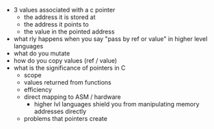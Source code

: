 - 3 values associated with a c pointer
    - the address it is stored at
    - the address it points to
    - the value in the pointed address
- what rly happens when you say "pass by ref or value" in higher level languages
- what do you mutate
- how do you copy values (ref / value)
- what is the significance of pointers in C
    - scope
    - values returned from functions
    - efficiency
    - direct mapping to ASM / hardware
        - higher lvl languages shield you from manipulating memory addresses directly
    - problems that pointers create
